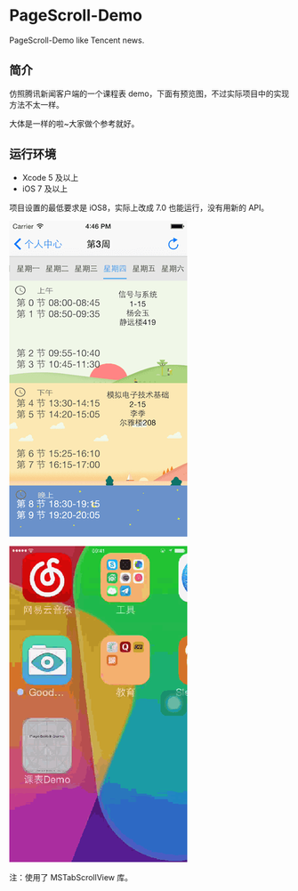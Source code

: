 # PageScroll-Demo


PageScroll-Demo like Tencent news.

## 简介

仿照腾讯新闻客户端的一个课程表 demo，下面有预览图，不过实际项目中的实现方法不太一样。

大体是一样的啦~大家做个参考就好。

## 运行环境

* Xcode 5 及以上
* iOS 7 及以上

项目设置的最低要求是 iOS8，实际上改成 7.0 也能运行，没有用新的 API。


![示例图1](screenshot/640x1136ss-80.png)

![示例图2](screenshot/screenflow01.gif)

注：使用了 MSTabScrollView 库。


